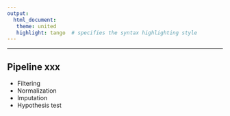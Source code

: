 ```yaml
---
output:
  html_document:
   theme: united
   highlight: tango  # specifies the syntax highlighting style
---
```

<style>
body {
text-align: justify}
</style>
------

## Pipeline xxx

* Filtering
*  Normalization
* Imputation
* Hypothesis test
